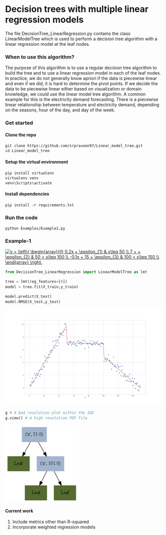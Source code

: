 # Decision trees with multiple linear regression models

The file DecisionTree_LinearRegression.py contains the class LinearModelTree which is used to perform a decision tree algorithm with a linear regression model at the leaf nodes. 

### When to use this algorithm?

The purpose of this algorithm is to use a regular decision tree algorithm to build the tree and to use a linear regression model in each of the leaf nodes. In practice, we do not generally know apriori if the data is piecewise linear and even if we did, it is hard to determine the pivot points. If we decide the data to be piecewise linear either based on visualization or domain knowledge, we could use the linear model tree algorithm. A common example for this is the electricity demand forecasting. There is a piecewise linear relationship between temperature and electricity demand, depending on the seasons, hour of the day, and day of the week. 

### Get started

#### Clone the repo
```
git clone https://github.com/srpraveen97/Linear_model_tree.git
cd Linear_model_tree
```

#### Setup the virtual environment
```
pip install virtualenv
virtualenv venv  
venv\Scripts\activate
```

#### Install dependencies
```
pip install -r requirements.txt
```

### Run the code
```
python Examples/Example1.py
```

### Example-1

<a href="https://www.codecogs.com/eqnedit.php?latex=y&space;=&space;\left\{&space;\begin{array}{ll}&space;0.2x&space;&plus;&space;\epsilon_{1}&space;&&space;x\leq&space;50&space;\\&space;7&space;&plus;&space;&plus;&space;\epsilon_{2}&space;&&space;50&space;<&space;x\leq&space;100&space;\\&space;-0.1x&space;&plus;&space;15&space;&plus;&space;\epsilon_{3}&space;&&space;100&space;<&space;x\leq&space;150&space;\\&space;\end{array}&space;\right." target="_blank"><img src="https://latex.codecogs.com/gif.latex?y&space;=&space;\left\{&space;\begin{array}{ll}&space;0.2x&space;&plus;&space;\epsilon_{1}&space;&&space;x\leq&space;50&space;\\&space;7&space;&plus;&space;&plus;&space;\epsilon_{2}&space;&&space;50&space;<&space;x\leq&space;100&space;\\&space;-0.1x&space;&plus;&space;15&space;&plus;&space;\epsilon_{3}&space;&&space;100&space;<&space;x\leq&space;150&space;\\&space;\end{array}&space;\right." title="y = \left\{ \begin{array}{ll} 0.2x + \epsilon_{1} & x\leq 50 \\ 7 + + \epsilon_{2} & 50 < x\leq 100 \\ -0.1x + 15 + \epsilon_{3} & 100 < x\leq 150 \\ \end{array} \right." /></a>

```python
from DecisionTree_LinearRegression import LinearModelTree as lmt
```

```python
tree = lmt(reg_features=[0])
model = tree.fit(X_train,y_train)
```

```python
model.predict(X_test)
model.RMSE(X_test,y_test)
```
![PLot-1](Example1_plot.png)

```python
g # A bad resolution plot within the IDE
g.view() # A high resolution PDF file
```
![plot-2](Example1_tree.PNG)

#### Current work
1. Include metrics other than R-squared
2. Incorporate weighted regression models
